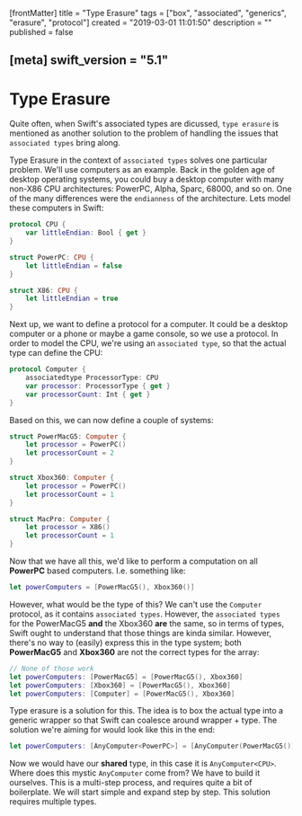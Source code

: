 [frontMatter]
title = "Type Erasure"
tags = ["box", "associated", "generics", "erasure", "protocol"]
created = "2019-03-01 11:01:50"
description = ""
published = false

[meta]
swift_version = "5.1"
---

# Type Erasure

Quite often, when Swift\'s associated types are dicussed, `type erasure`
is mentioned as another solution to the problem of handling the issues
that `associated types` bring along.

Type Erasure in the context of `associated types` solves one particular
problem. We\'ll use computers as an example. Back in the golden age of
desktop operating systems, you could buy a desktop computer with many
non-X86 CPU architectures: PowerPC, Alpha, Sparc, 68000, and so on. One
of the many differences were the `endianness` of the architecture. Lets
model these computers in Swift:

``` Swift
protocol CPU {
    var littleEndian: Bool { get }
}

struct PowerPC: CPU {
    let littleEndian = false
}

struct X86: CPU {
    let littleEndian = true
}
```

Next up, we want to define a protocol for a computer. It could be a
desktop computer or a phone or maybe a game console, so we use a
protocol. In order to model the CPU, we\'re using an `associated type`,
so that the actual type can define the CPU:

``` Swift
protocol Computer {
    associatedtype ProcessorType: CPU
    var processor: ProcessorType { get }
    var processorCount: Int { get }
}
```

Based on this, we can now define a couple of systems:

``` Swift
struct PowerMacG5: Computer {
    let processor = PowerPC()
    let processorCount = 2
}

struct Xbox360: Computer {
    let processor = PowerPC()
    let processorCount = 1
}

struct MacPro: Computer {
    let processor = X86()
    let processorCount = 1
}
```

Now that we have all this, we\'d like to perform a computation on all
**PowerPC** based computers. I.e. something like:

``` Swift
let powerComputers = [PowerMacG5(), Xbox360()]
```

However, what would be the type of this? We can\'t use the `Computer`
protocol, as it contains `associated types`. However, the
`associated types` for the PowerMacG5 **and** the Xbox360 **are** the
same, so in terms of types, Swift ought to understand that those things
are kinda similar. However, there\'s no way to (easily) express this in
the type system; both **PowerMacG5** and **Xbox360** are not the correct
types for the array:

``` Swift
// None of those work
let powerComputers: [PowerMacG5] = [PowerMacG5(), Xbox360]
let powerComputers: [Xbox360] = [PowerMacG5(), Xbox360]
let powerComputers: [Computer] = [PowerMacG5(), Xbox360]
```

Type erasure is a solution for this. The idea is to box the actual type
into a generic wrapper so that Swift can coalesce around wrapper + type.
The solution we\'re aiming for would look like this in the end:

``` Swift
let powerComputers: [AnyComputer<PowerPC>] = [AnyComputer(PowerMacG5()), AnyComputer(Xbox360())]
```

Now we would have our **shared** type, in this case it is
`AnyComputer<CPU>`. Where does this mystic `AnyComputer` come from? We
have to build it ourselves. This is a multi-step process, and requires
quite a bit of boilerplate. We will start simple and expand step by
step. This solution requires multiple types.
